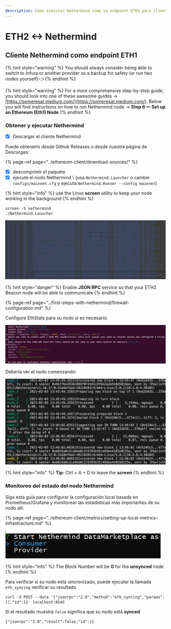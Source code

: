 ```yaml
---
description: Cómo ejecutar Nethermind como su endpoint ETH1 para clientes ETH2
---
```


# ETH2 &lt;-&gt; Nethermind

## Cliente Nethermind como  endpoint ETH1

{% hint style="warning" %}
You should always consider being able to switch to Infura or another provider as a backup for safety \(or run two nodes yourself\)👈 
{% endhint %}

{% hint style="warning" %}
For a more comprehensive step-by-step guide, you should look into one of these awesome guides -&gt; [https://someresat.medium.com/](https://someresat.medium.com/). Below you will find instructions on how to run Nethermind node -&gt; **Step 6 — Set up an Ethereum \(Eth1\) Node**
{% endhint %}

### Obtener y ejecutar Nethermind

* [x] Descargar el cliente Nethermind

Puede obtenerlo desde Github Releases o desde nuestra página de Descargas:

{% page-ref page="../ethereum-client/download-sources/" %}

* [x] descomprimir el paquete
* [x] ejecute el nodo Nethermind \ (usa `Nethermind.Launcher` o cambie `configs/mainnet.cfg` y ejecuta `Nethermind.Runner --config mainnet`\)

{% hint style="info" %}
use the Linux **screen** utility to keep your node working in the background
{% endhint %}

```text
screen -S nethermind
./Nethermind.Launcher
```

![](../.gitbook/assets/image%20%2820%29.png)

{% hint style="danger" %}
Enable **JSON RPC** service so that your ETH2 Beacon node will be able to communicate
{% endhint %}

{% page-ref page="../first-steps-with-nethermind/firewall-configuration.md" %}

Configure EthStats para su nodo si es necesario:

![](../.gitbook/assets/image%20%283%29.png)

Debería ver el nodo comenzando:

![](../.gitbook/assets/image%20%288%29.png)

{% hint style="info" %}
**Tip:** Ctrl + A + D to leave the **screen**
{% endhint %}

### Monitoreo del estado del nodo Nethermind

Siga esta guía para configurar la configuración local basada en Prometheus/Grafana y monitorear las estadísticas más importantes de su nodo allí.

{% page-ref page="../ethereum-client/metrics/setting-up-local-metrics-infrastracture.md" %}

![](../.gitbook/assets/image%20%2810%29.png)

{% hint style="info" %}
The Block Number will be **0** for the **unsynced** node
{% endhint %}

Para verificar si su nodo está sincronizado, puede ejecutar la llamada `eth_syncing` verificar su resultado

```text
curl -X POST --data '{"jsonrpc":"2.0","method":"eth_syncing","params":[],"id":1}' localhost:8545
```

Si el resultado muestra `false`  significa que su nodo está **synced**

```text
{"jsonrpc":"2.0","result":false,"id":1}
```



